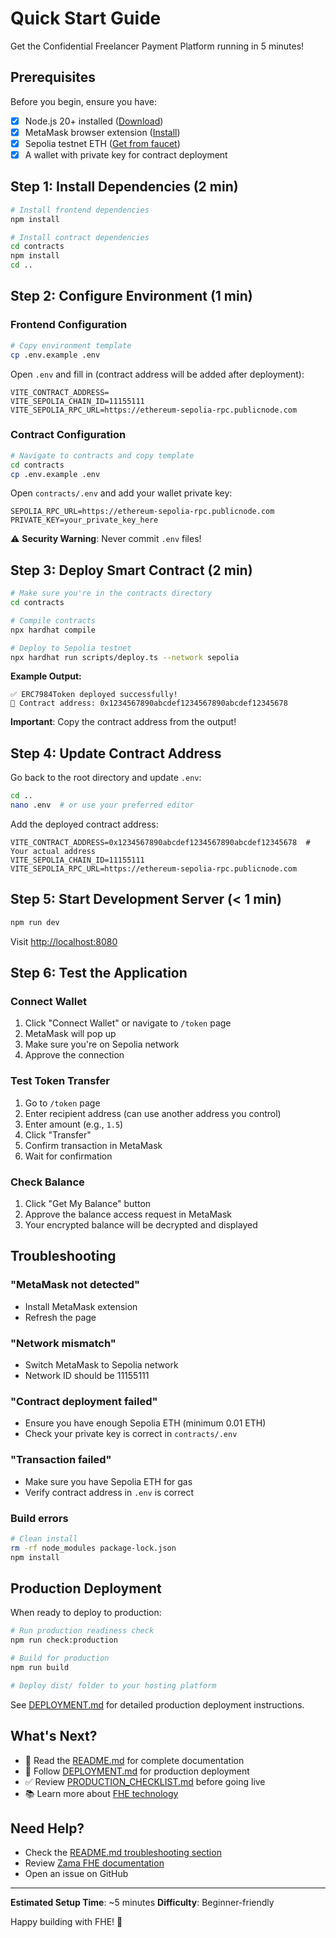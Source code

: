 # Quick Start Guide

Get the Confidential Freelancer Payment Platform running in 5 minutes!

## Prerequisites

Before you begin, ensure you have:

- [x] Node.js 20+ installed ([Download](https://nodejs.org/))
- [x] MetaMask browser extension ([Install](https://metamask.io/))
- [x] Sepolia testnet ETH ([Get from faucet](https://sepoliafaucet.com/))
- [x] A wallet with private key for contract deployment

## Step 1: Install Dependencies (2 min)

```bash
# Install frontend dependencies
npm install

# Install contract dependencies
cd contracts
npm install
cd ..
```

## Step 2: Configure Environment (1 min)

### Frontend Configuration

```bash
# Copy environment template
cp .env.example .env
```

Open `.env` and fill in (contract address will be added after deployment):

```env
VITE_CONTRACT_ADDRESS=
VITE_SEPOLIA_CHAIN_ID=11155111
VITE_SEPOLIA_RPC_URL=https://ethereum-sepolia-rpc.publicnode.com
```

### Contract Configuration

```bash
# Navigate to contracts and copy template
cd contracts
cp .env.example .env
```

Open `contracts/.env` and add your wallet private key:

```env
SEPOLIA_RPC_URL=https://ethereum-sepolia-rpc.publicnode.com
PRIVATE_KEY=your_private_key_here
```

⚠️ **Security Warning**: Never commit `.env` files!

## Step 3: Deploy Smart Contract (2 min)

```bash
# Make sure you're in the contracts directory
cd contracts

# Compile contracts
npx hardhat compile

# Deploy to Sepolia testnet
npx hardhat run scripts/deploy.ts --network sepolia
```

**Example Output:**
```
✅ ERC7984Token deployed successfully!
📍 Contract address: 0x1234567890abcdef1234567890abcdef12345678
```

**Important**: Copy the contract address from the output!

## Step 4: Update Contract Address

Go back to the root directory and update `.env`:

```bash
cd ..
nano .env  # or use your preferred editor
```

Add the deployed contract address:

```env
VITE_CONTRACT_ADDRESS=0x1234567890abcdef1234567890abcdef12345678  # Your actual address
VITE_SEPOLIA_CHAIN_ID=11155111
VITE_SEPOLIA_RPC_URL=https://ethereum-sepolia-rpc.publicnode.com
```

## Step 5: Start Development Server (< 1 min)

```bash
npm run dev
```

Visit [http://localhost:8080](http://localhost:8080)

## Step 6: Test the Application

### Connect Wallet

1. Click "Connect Wallet" or navigate to `/token` page
2. MetaMask will pop up
3. Make sure you're on Sepolia network
4. Approve the connection

### Test Token Transfer

1. Go to `/token` page
2. Enter recipient address (can use another address you control)
3. Enter amount (e.g., `1.5`)
4. Click "Transfer"
5. Confirm transaction in MetaMask
6. Wait for confirmation

### Check Balance

1. Click "Get My Balance" button
2. Approve the balance access request in MetaMask
3. Your encrypted balance will be decrypted and displayed

## Troubleshooting

### "MetaMask not detected"
- Install MetaMask extension
- Refresh the page

### "Network mismatch"
- Switch MetaMask to Sepolia network
- Network ID should be 11155111

### "Contract deployment failed"
- Ensure you have enough Sepolia ETH (minimum 0.01 ETH)
- Check your private key is correct in `contracts/.env`

### "Transaction failed"
- Make sure you have Sepolia ETH for gas
- Verify contract address in `.env` is correct

### Build errors
```bash
# Clean install
rm -rf node_modules package-lock.json
npm install
```

## Production Deployment

When ready to deploy to production:

```bash
# Run production readiness check
npm run check:production

# Build for production
npm run build

# Deploy dist/ folder to your hosting platform
```

See [DEPLOYMENT.md](./DEPLOYMENT.md) for detailed production deployment instructions.

## What's Next?

- 📖 Read the [README.md](./README.md) for complete documentation
- 🚀 Follow [DEPLOYMENT.md](./DEPLOYMENT.md) for production deployment
- ✅ Review [PRODUCTION_CHECKLIST.md](./PRODUCTION_CHECKLIST.md) before going live
- 📚 Learn more about [FHE technology](./FHE_COMPLETE_GUIDE_FULL_CN.md)

## Need Help?

- Check the [README.md troubleshooting section](./README.md#troubleshooting)
- Review [Zama FHE documentation](https://docs.zama.ai/)
- Open an issue on GitHub

---

**Estimated Setup Time**: ~5 minutes
**Difficulty**: Beginner-friendly

Happy building with FHE! 🔐
